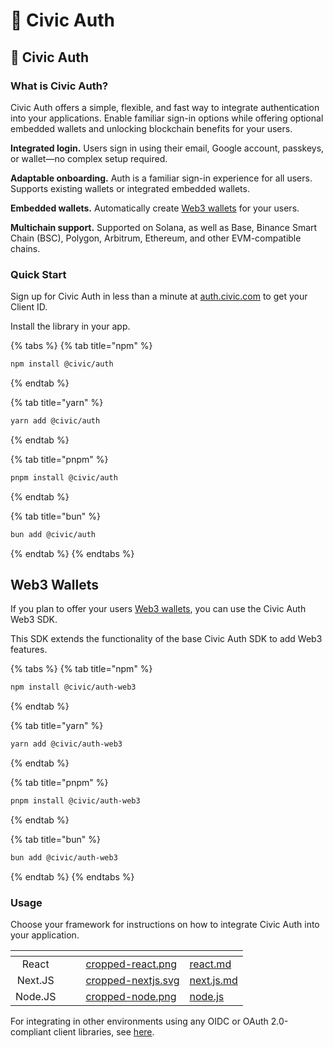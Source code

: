 # 🔏 Civic Auth

## 🔏 Civic Auth

### What is Civic Auth?

Civic Auth offers a simple, flexible, and fast way to integrate authentication into your applications. Enable familiar sign-in options while offering optional embedded wallets and unlocking blockchain benefits for your users.

**Integrated login.** Users sign in using their email, Google account, passkeys, or wallet—no complex setup required.

**Adaptable onboarding.** Auth is a familiar sign-in experience for all users. Supports existing wallets or integrated embedded wallets.

**Embedded wallets.** Automatically create [Web3 wallets](web3/embedded-wallets.md) for your users.

**Multichain support.** Supported on Solana, as well as Base, Binance Smart Chain (BSC), Polygon, Arbitrum, Ethereum, and other EVM-compatible chains.&#x20;

### Quick Start

Sign up for Civic Auth in less than a minute at [auth.civic.com](https://auth.civic.com) to get your Client ID.

Install the library in your app.

{% tabs %}
{% tab title="npm" %}
```bash
npm install @civic/auth
```
{% endtab %}

{% tab title="yarn" %}
```bash
yarn add @civic/auth
```
{% endtab %}

{% tab title="pnpm" %}
```bash
pnpm install @civic/auth
```
{% endtab %}

{% tab title="bun" %}
```bash
bun add @civic/auth
```
{% endtab %}
{% endtabs %}

## Web3 Wallets

If you plan to offer your users [Web3 wallets](./#web3-wallets), you can use the Civic Auth Web3 SDK.

This SDK extends the functionality of the base Civic Auth SDK to add Web3 features.

{% tabs %}
{% tab title="npm" %}
```bash
npm install @civic/auth-web3
```
{% endtab %}

{% tab title="yarn" %}
```bash
yarn add @civic/auth-web3
```
{% endtab %}

{% tab title="pnpm" %}
```bash
pnpm install @civic/auth-web3
```
{% endtab %}

{% tab title="bun" %}
```bash
bun add @civic/auth-web3
```
{% endtab %}
{% endtabs %}

### Usage

Choose your framework for instructions on how to integrate Civic Auth into your application.

<table data-view="cards"><thead><tr><th align="center"></th><th data-hidden></th><th data-hidden></th><th data-hidden data-card-cover data-type="files"></th><th data-hidden data-card-target data-type="content-ref"></th></tr></thead><tbody><tr><td align="center">React</td><td></td><td></td><td><a href=".gitbook/assets/cropped-react.png">cropped-react.png</a></td><td><a href="integration/react.md">react.md</a></td></tr><tr><td align="center">Next.JS</td><td></td><td></td><td><a href=".gitbook/assets/cropped-nextjs.svg">cropped-nextjs.svg</a></td><td><a href="integration/next.js.md">next.js.md</a></td></tr><tr><td align="center">Node.JS</td><td></td><td></td><td><a href=".gitbook/assets/cropped-node.png">cropped-node.png</a></td><td><a href="integration/node.js/">node.js</a></td></tr></tbody></table>

For integrating in other environments using any OIDC or OAuth 2.0-compliant client libraries, see [here](integration/other.md).
